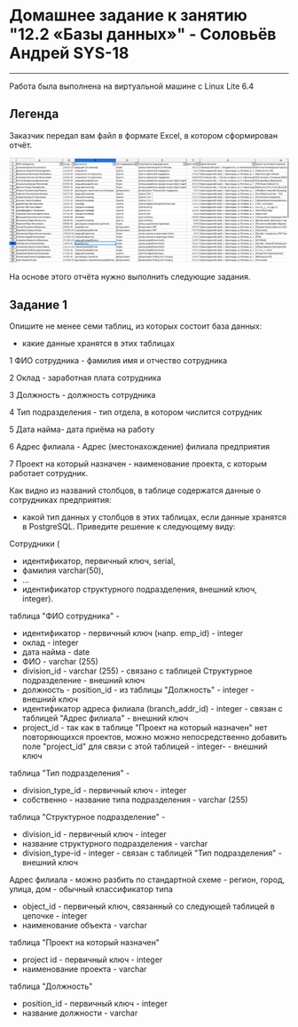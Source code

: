 
# Домашнее задание к занятию "12.2 «Базы данных»" - Соловьёв Андрей SYS-18

---

Работа была выполнена на виртуальной машине с Linux Lite 6.4


## Легенда

Заказчик передал вам файл в формате Excel, в котором сформирован отчёт.

![Exel.png](https://github.com/Andrewsolo1969/12-1-hw/blob/main/img/Exel.png)

На основе этого отчёта нужно выполнить следующие задания.


## Задание 1


Опишите не менее семи таблиц, из которых состоит база данных:

- какие данные хранятся в этих таблицах

1 ФИО сотрудника - фамилия имя и отчество сотрудника

2 Оклад - заработная плата сотрудника

3 Должность -  должность сотрудника

4 Тип подразделения - тип отдела, в котором числится сотрудник

5 Дата найма- дата приёма на работу

6 Адрес филиала - Адрес (местонахождение) филиала предприятия

7 Проект на который назначен - наименование проекта, с которым работает сотрудник.

Как видно из названий столбцов, в таблице содержатся данные о сотрудниках предприятия:

- какой тип данных у столбцов в этих таблицах, если данные хранятся в PostgreSQL.
Приведите решение к следующему виду:

Сотрудники (

  - идентификатор, первичный ключ, serial,
  - фамилия varchar(50),
  - ...
  - идентификатор структурного подразделения, внешний ключ, integer).

таблица "ФИО сотрудника" - 
- идентификатор - первичный ключ (напр. emp_id) - integer
- оклад - integer
- дата найма - date
- ФИО - varchar (255)
- division_id - varchar (255) - связано с таблицей Структурное подразделение - внешний ключ
- должность - position_id - из таблицы "Должность" - integer - внешний ключ
- идентификатор адреса филиала (branch_addr_id) - integer - связан с таблицей "Адрес филиала" - внешний ключ
- project_id - так как в таблице "Проект на который назначен" нет повторяющихся проектов, можно можно непосредственно добавить поле "project_id" для связи с этой таблицей - integer- - внешний ключ

таблица "Тип подразделения" - 
- division_type_id - первичный ключ - integer
- собственно - название типа подразделения - varchar (255)

таблица "Структурное подразделение" - 
- division_id - первичный ключ - integer 
- название структурного подразделения - varchar
- division_type-id - integer - связан с таблицей "Тип подразделения" - внешний ключ

Адрес филиала - можно разбить по стандартной схеме - регион, город, улица, дом - обычный классификатор типа
- object_id - первичный ключ, связанный со следующей таблицей в цепочке - integer
- наименование объекта - varchar


таблица "Проект на который назначен"
- project id - первичный ключ - integer
- наименование проекта - varchar

таблица "Должность" 
- position_id - первичный ключ - integer
- название должности - varchar












